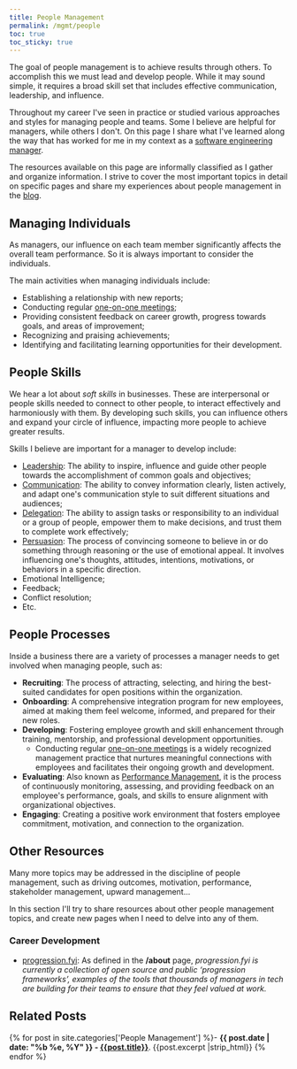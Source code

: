```yaml
---
title: People Management
permalink: /mgmt/people
toc: true
toc_sticky: true
---
```


The goal of people management is to achieve results through others. To accomplish this we must lead and develop people. While it may sound simple, it requires a broad skill set that includes effective communication, leadership, and influence.

Throughout my career I've seen in practice or studied various approaches and styles for managing people and teams. Some I believe are helpful for managers, while others I don't. On this page I share what I've learned along the way that has worked for me in my context as a [software engineering manager](/mgmt/sem/sem-role).

The resources available on this page are informally classified as I gather and organize information. I strive to cover the most important topics in detail on specific pages and share my experiences about people management in the [blog](/blog).

## Managing Individuals

As managers, our influence on each team member significantly affects the overall team performance. So it is always important to consider the individuals.

The main activities when managing individuals include:

- Establishing a relationship with new reports;
- Conducting regular [one-on-one meetings](/mgmt/people/one-on-ones);
- Providing consistent feedback on career growth, progress towards goals, and areas of improvement;
- Recognizing and praising achievements;
- Identifying and facilitating learning opportunities for their development.

## People Skills

We hear a lot about *soft skills* in businesses. These are interpersonal or people skills needed to connect to other people, to interact effectively and harmoniously with them. By developing such skills, you can influence others and expand your circle of influence, impacting more people to achieve greater results.

Skills I believe are important for a manager to develop include:

- [Leadership](/leadership): The ability to inspire, influence and guide other people towards the accomplishment of common goals and objectives;
- [Communication](/mgmt/people/communication): The ability to convey information clearly, listen actively, and adapt one's communication style to suit different situations and audiences;
- [Delegation](/mgmt/people/delegation): The ability to assign tasks or responsibility to an individual or a group of people, empower them to make decisions, and trust them to complete work effectively;
- [Persuasion](/mgmt/people/persuasion): The process of convincing someone to believe in or do something through reasoning or the use of emotional appeal. It involves influencing one's thoughts, attitudes, intentions, motivations, or behaviors in a specific direction.
- Emotional Intelligence;
- Feedback;
- Conflict resolution;
- Etc.

## People Processes

Inside a business there are a variety of processes a manager needs to get involved when managing people, such as:

- **Recruiting**: The process of attracting, selecting, and hiring the best-suited candidates for open positions within the organization.
- **Onboarding**: A comprehensive integration program for new employees, aimed at making them feel welcome, informed, and prepared for their new roles.
- **Developing**: Fostering employee growth and skill enhancement through training, mentorship, and professional development opportunities.
    - Conducting regular [one-on-one meetings](/mgmt/people/one-on-ones) is a widely recognized management practice that nurtures meaningful connections with employees and facilitates their ongoing growth and development.
- **Evaluating**: Also known as [Performance Management](/mgmt/people/performance), it is the process of continuously monitoring, assessing, and providing feedback on an employee's performance, goals, and skills to ensure alignment with organizational objectives.
- **Engaging**: Creating a positive work environment that fosters employee commitment, motivation, and connection to the organization.

## Other Resources

Many more topics may be addressed in the discipline of people management, such as driving outcomes, motivation, performance, stakeholder management, upward management...

In this section I'll try to share resources about other people management topics, and create new pages when I need to delve into any of them.

### Career Development

- [progression.fyi](https://progression.fyi/): As defined in the **/about** page, *progression.fyi is currently a collection of open source and public ‘progression frameworks’, examples of the tools that thousands of managers in tech are building for their teams to ensure that they feel valued at work.*

## Related Posts

{% for post in site.categories['People Management'] %}- <b>{{ post.date | date: "%b %e, %Y" }} - <a href="{{ site.baseurl }}{{ post.url }}">{{post.title}}</a></b>. {{post.excerpt |strip_html}}
{% endfor %}